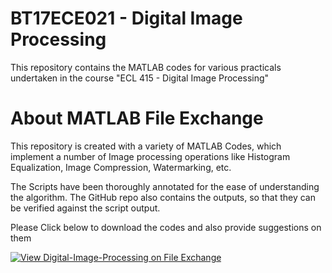 # BT17ECE021 - Digital Image Processing
This repository contains the MATLAB codes for various practicals undertaken in the course "ECL 415 - Digital Image Processing"

# About MATLAB File Exchange

This repository is created with a variety of MATLAB Codes, which implement a number of Image processing operations like Histogram Equalization, Image Compression, Watermarking, etc.

The Scripts have been thoroughly annotated for the ease of understanding the algorithm. The GitHub repo also contains the outputs, so that they can be verified against the script output.

Please Click below to download the codes and also provide suggestions on them

[![View Digital-Image-Processing on File Exchange](https://www.mathworks.com/matlabcentral/images/matlab-file-exchange.svg)](https://in.mathworks.com/matlabcentral/fileexchange/78820-digital-image-processing)
